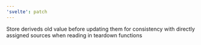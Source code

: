 ```yaml
---
'svelte': patch
---
```


Store deriveds old value before updating them for consistency with directly assigned sources when reading in teardown functions
